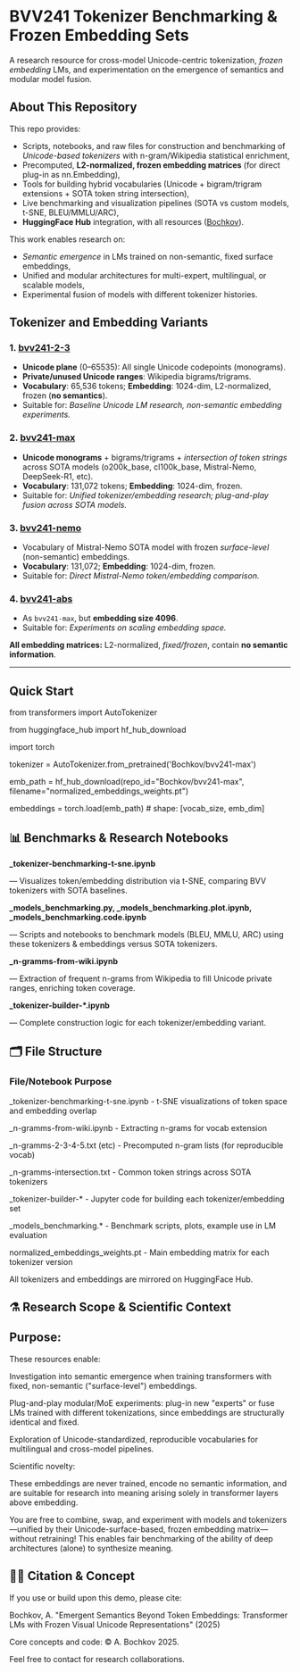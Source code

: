 # BVV241 Tokenizer Benchmarking & Frozen Embedding Sets

A research resource for cross-model Unicode-centric tokenization, *frozen embedding* LMs, and experimentation on the emergence of semantics and modular model fusion.

## About This Repository

This repo provides:

- Scripts, notebooks, and raw files for construction and benchmarking of *Unicode-based tokenizers* with n-gram/Wikipedia statistical enrichment,
- Precomputed, **L2-normalized, frozen embedding matrices** (for direct plug-in as nn.Embedding),
- Tools for building hybrid vocabularies (Unicode + bigram/trigram extensions + SOTA token string intersection),
- Live benchmarking and visualization pipelines (SOTA vs custom models, t-SNE, BLEU/MMLU/ARC),
- **HuggingFace Hub** integration, with all resources ([Bochkov](https://huggingface.co/Bochkov)).

This work enables research on:

- *Semantic emergence* in LMs trained on non-semantic, fixed surface embeddings,
- Unified and modular architectures for multi-expert, multilingual, or scalable models,
- Experimental fusion of models with different tokenizer histories.


## Tokenizer and Embedding Variants

### 1. [bvv241-2-3](https://huggingface.co/Bochkov/bvv241-2-3)
- **Unicode plane** (0–65535): All single Unicode codepoints (monograms).
- **Private/unused Unicode ranges**: Wikipedia bigrams/trigrams.
- **Vocabulary**: 65,536 tokens; **Embedding**: 1024-dim, L2-normalized, frozen (**no semantics**).
- Suitable for: *Baseline Unicode LM research, non-semantic embedding experiments.*

### 2. [bvv241-max](https://huggingface.co/Bochkov/bvv241-max)
- **Unicode monograms** + bigrams/trigrams + *intersection of token strings* across SOTA models (o200k_base, cl100k_base, Mistral-Nemo, DeepSeek-R1, etc).
- **Vocabulary**: 131,072 tokens; **Embedding**: 1024-dim, frozen.
- Suitable for: *Unified tokenizer/embedding research; plug-and-play fusion across SOTA models.*

### 3. [bvv241-nemo](https://huggingface.co/Bochkov/bvv241-nemo)
- Vocabulary of Mistral-Nemo SOTA model with frozen *surface-level* (non-semantic) embeddings.
- **Vocabulary**: 131,072; **Embedding**: 1024-dim, frozen.
- Suitable for: *Direct Mistral-Nemo token/embedding comparison.*

### 4. [bvv241-abs](https://huggingface.co/Bochkov/bvv241-abs)
- As `bvv241-max`, but **embedding size 4096**.
- Suitable for: *Experiments on scaling embedding space.*

**All embedding matrices:** L2-normalized, *fixed/frozen*, contain **no semantic information**.

---

## Quick Start

from transformers import AutoTokenizer

from huggingface_hub import hf_hub_download

import torch

tokenizer = AutoTokenizer.from_pretrained('Bochkov/bvv241-max')

emb_path = hf_hub_download(repo_id="Bochkov/bvv241-max", filename="normalized_embeddings_weights.pt")

embeddings = torch.load(emb_path)  # shape: [vocab_size, emb_dim]

## 📊 Benchmarks & Research Notebooks
**_tokenizer-benchmarking-t-sne.ipynb**

— Visualizes token/embedding distribution via t-SNE, comparing BVV tokenizers with SOTA baselines.


**_models_benchmarking.py, _models_benchmarking.plot.ipynb, _models_benchmarking.code.ipynb**

— Scripts and notebooks to benchmark models (BLEU, MMLU, ARC) using these tokenizers & embeddings versus SOTA tokenizers.


**_n-gramms-from-wiki.ipynb**

— Extraction of frequent n-grams from Wikipedia to fill Unicode private ranges, enriching token coverage.


**_tokenizer-builder-*.ipynb**

— Complete construction logic for each tokenizer/embedding variant.

## 🗂️ File Structure
### File/Notebook	Purpose
_tokenizer-benchmarking-t-sne.ipynb	- t-SNE visualizations of token space and embedding overlap

_n-gramms-from-wiki.ipynb	- Extracting n-grams for vocab extension

_n-gramms-2-3-4-5.txt (etc)	- Precomputed n-gram lists (for reproducible vocab)

_n-gramms-intersection.txt	- Common token strings across SOTA tokenizers

_tokenizer-builder-*	- Jupyter code for building each tokenizer/embedding set

_models_benchmarking.*	- Benchmark scripts, plots, example use in LM evaluation

normalized_embeddings_weights.pt	- Main embedding matrix for each tokenizer version

All tokenizers and embeddings are mirrored on HuggingFace Hub.

## ⚗️ Research Scope & Scientific Context
## Purpose:

These resources enable:

Investigation into semantic emergence when training transformers with fixed, non-semantic ("surface-level") embeddings.

Plug-and-play modular/MoE experiments: plug-in new "experts" or fuse LMs trained with different tokenizations, since embeddings are structurally identical and fixed.

Exploration of Unicode-standardized, reproducible vocabularies for multilingual and cross-model pipelines.

Scientific novelty:

These embeddings are never trained, encode no semantic information, and are suitable for research into meaning arising solely in transformer layers above embedding.

You are free to combine, swap, and experiment with models and tokenizers—unified by their Unicode-surface-based, frozen embedding matrix—without retraining! This enables fair benchmarking of the ability of deep architectures (alone) to synthesize meaning.

## 🧑‍🔬 Citation & Concept
If you use or build upon this demo, please cite:

Bochkov, A. "Emergent Semantics Beyond Token Embeddings: Transformer LMs with Frozen Visual Unicode Representations" (2025)

Core concepts and code: © A. Bochkov 2025.

Feel free to contact for research collaborations.


